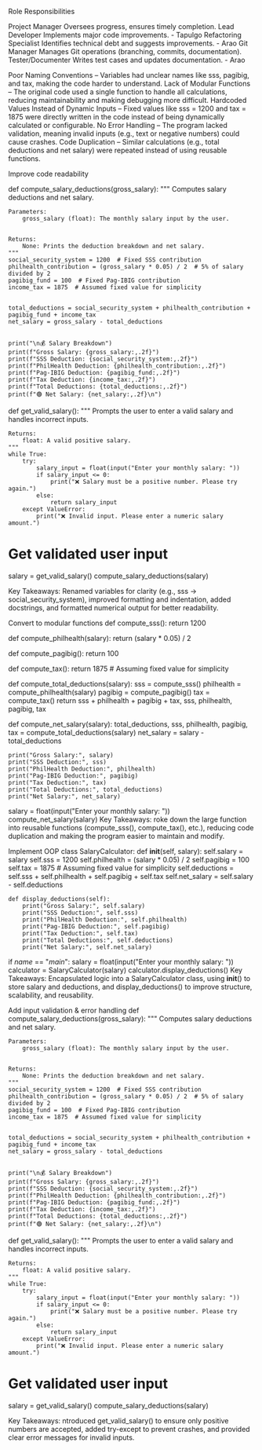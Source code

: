 Role Responsibilities

Project Manager Oversees progress, ensures timely completion.
Lead Developer Implements major code improvements. - Tapulgo
Refactoring Specialist Identifies technical debt and suggests improvements. - Arao
Git Manager Manages Git operations (branching, commits, documentation).
Tester/Documenter Writes test cases and updates documentation. - Arao

Poor Naming Conventions – Variables had unclear names like sss, pagibig, and tax, making the code harder to understand.
Lack of Modular Functions – The original code used a single function to handle all calculations, reducing maintainability and making debugging more difficult.
Hardcoded Values Instead of Dynamic Inputs – Fixed values like sss = 1200 and tax = 1875 were directly written in the code instead of being dynamically calculated or configurable.
No Error Handling – The program lacked validation, meaning invalid inputs (e.g., text or negative numbers) could cause crashes.
Code Duplication – Similar calculations (e.g., total deductions and net salary) were repeated instead of using reusable functions.

Improve code readability

def compute_salary_deductions(gross_salary):
    """
    Computes salary deductions and net salary.
   
    Parameters:
        gross_salary (float): The monthly salary input by the user.


    Returns:
        None: Prints the deduction breakdown and net salary.
    """
    social_security_system = 1200  # Fixed SSS contribution
    philhealth_contribution = (gross_salary * 0.05) / 2  # 5% of salary divided by 2
    pagibig_fund = 100  # Fixed Pag-IBIG contribution
    income_tax = 1875  # Assumed fixed value for simplicity


    total_deductions = social_security_system + philhealth_contribution + pagibig_fund + income_tax
    net_salary = gross_salary - total_deductions


    print("\n💰 Salary Breakdown")
    print(f"Gross Salary: {gross_salary:,.2f}")
    print(f"SSS Deduction: {social_security_system:,.2f}")
    print(f"PhilHealth Deduction: {philhealth_contribution:,.2f}")
    print(f"Pag-IBIG Deduction: {pagibig_fund:,.2f}")
    print(f"Tax Deduction: {income_tax:,.2f}")
    print(f"Total Deductions: {total_deductions:,.2f}")
    print(f"🟢 Net Salary: {net_salary:,.2f}\n")




def get_valid_salary():
    """
    Prompts the user to enter a valid salary and handles incorrect inputs.


    Returns:
        float: A valid positive salary.
    """
    while True:
        try:
            salary_input = float(input("Enter your monthly salary: "))
            if salary_input <= 0:
                print("❌ Salary must be a positive number. Please try again.")
            else:
                return salary_input
        except ValueError:
            print("❌ Invalid input. Please enter a numeric salary amount.")


# Get validated user input
salary = get_valid_salary()
compute_salary_deductions(salary)


Key Takeaways:
Renamed variables for clarity (e.g., sss → social_security_system), improved formatting and indentation, added docstrings, and formatted numerical output for better readability.

Convert to modular functions 
def compute_sss():
    return 1200


def compute_philhealth(salary):
    return (salary * 0.05) / 2


def compute_pagibig():
    return 100


def compute_tax():
    return 1875  # Assuming fixed value for simplicity


def compute_total_deductions(salary):
    sss = compute_sss()
    philhealth = compute_philhealth(salary)
    pagibig = compute_pagibig()
    tax = compute_tax()
    return sss + philhealth + pagibig + tax, sss, philhealth, pagibig, tax


def compute_net_salary(salary):
    total_deductions, sss, philhealth, pagibig, tax = compute_total_deductions(salary)
    net_salary = salary - total_deductions
   
    print("Gross Salary:", salary)
    print("SSS Deduction:", sss)
    print("PhilHealth Deduction:", philhealth)
    print("Pag-IBIG Deduction:", pagibig)
    print("Tax Deduction:", tax)
    print("Total Deductions:", total_deductions)
    print("Net Salary:", net_salary)


salary = float(input("Enter your monthly salary: "))
compute_net_salary(salary)
Key Takeaways:
roke down the large function into reusable functions (compute_sss(), compute_tax(), etc.), reducing code duplication and making the program easier to maintain and modify.

Implement OOP 
class SalaryCalculator:
    def __init__(self, salary):
        self.salary = salary
        self.sss = 1200
        self.philhealth = (salary * 0.05) / 2
        self.pagibig = 100
        self.tax = 1875  # Assuming fixed value for simplicity
        self.deductions = self.sss + self.philhealth + self.pagibig + self.tax
        self.net_salary = self.salary - self.deductions


    def display_deductions(self):
        print("Gross Salary:", self.salary)
        print("SSS Deduction:", self.sss)
        print("PhilHealth Deduction:", self.philhealth)
        print("Pag-IBIG Deduction:", self.pagibig)
        print("Tax Deduction:", self.tax)
        print("Total Deductions:", self.deductions)
        print("Net Salary:", self.net_salary)


if _name_ == "_main_":
    salary = float(input("Enter your monthly salary: "))
    calculator = SalaryCalculator(salary)
    calculator.display_deductions()
Key Takeaways:
Encapsulated logic into a SalaryCalculator class, using __init__() to store salary and deductions, and display_deductions() to improve structure, scalability, and reusability.

Add input validation & error handling 
def compute_salary_deductions(gross_salary):
    """
    Computes salary deductions and net salary.
   
    Parameters:
        gross_salary (float): The monthly salary input by the user.


    Returns:
        None: Prints the deduction breakdown and net salary.
    """
    social_security_system = 1200  # Fixed SSS contribution
    philhealth_contribution = (gross_salary * 0.05) / 2  # 5% of salary divided by 2
    pagibig_fund = 100  # Fixed Pag-IBIG contribution
    income_tax = 1875  # Assumed fixed value for simplicity


    total_deductions = social_security_system + philhealth_contribution + pagibig_fund + income_tax
    net_salary = gross_salary - total_deductions


    print("\n💰 Salary Breakdown")
    print(f"Gross Salary: {gross_salary:,.2f}")
    print(f"SSS Deduction: {social_security_system:,.2f}")
    print(f"PhilHealth Deduction: {philhealth_contribution:,.2f}")
    print(f"Pag-IBIG Deduction: {pagibig_fund:,.2f}")
    print(f"Tax Deduction: {income_tax:,.2f}")
    print(f"Total Deductions: {total_deductions:,.2f}")
    print(f"🟢 Net Salary: {net_salary:,.2f}\n")




def get_valid_salary():
    """
    Prompts the user to enter a valid salary and handles incorrect inputs.


    Returns:
        float: A valid positive salary.
    """
    while True:
        try:
            salary_input = float(input("Enter your monthly salary: "))
            if salary_input <= 0:
                print("❌ Salary must be a positive number. Please try again.")
            else:
                return salary_input
        except ValueError:
            print("❌ Invalid input. Please enter a numeric salary amount.")


# Get validated user input
salary = get_valid_salary()
compute_salary_deductions(salary)


Key Takeaways:
ntroduced get_valid_salary() to ensure only positive numbers are accepted, added try-except to prevent crashes, and provided clear error messages for invalid inputs.
